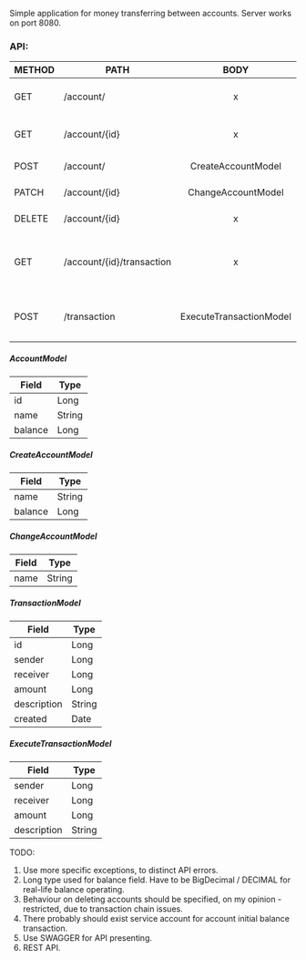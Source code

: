 Simple application for money transferring between accounts. Server works on port 8080.

### API:

| METHOD | PATH                      |           BODY          | Response                | Description                                     |
|--------|---------------------------|:-----------------------:|-------------------------|-------------------------------------------------|
| GET    | /account/                 |            x            | Array of AccountModel            | Get all registered accounts                     |
| GET    | /account/{id}             |            x            | AccountModel     | Get one account by id                           |
| POST   | /account/                 |    CreateAccountModel   | AccountModel            | Create new account                              |
| PATCH  | /account/{id}             |    ChangeAccountModel   | AccountModel            | Change account                                  |
| DELETE | /account/{id}             |            x            |                         | Delete account                                  |
| GET    | /account/{id}/transaction |            x            | Array of TransactionModel | Get all transactions that correspond to account |
| POST   | /transaction              | ExecuteTransactionModel | TransactionModel        | Execute transaction between accounts            |

##### AccountModel

| Field   | Type   |
|---------|--------|
| id      | Long   |
| name    | String |
| balance | Long   |

##### CreateAccountModel

| Field   | Type   |
|---------|--------|
| name    | String |
| balance | Long   |

##### ChangeAccountModel

| Field   | Type   |
|---------|--------|
| name    | String |

##### TransactionModel

| Field       | Type   |
|-------------|--------|
| id          | Long   |
| sender      | Long   |
| receiver    | Long   |
| amount      | Long   |
| description | String |
| created     | Date   |

##### ExecuteTransactionModel

| Field       | Type   |
|-------------|--------|
| sender      | Long   |
| receiver    | Long   |
| amount      | Long   |
| description | String |






TODO:
1. Use more specific exceptions, to distinct API errors.
2. Long type used for balance field. Have to be BigDecimal / DECIMAL for real-life balance operating.
3. Behaviour on deleting accounts should be specified, on my opinion - restricted, due to transaction chain issues.
4. There probably should exist service account for account initial balance transaction.
5. Use SWAGGER for API presenting.
6. REST API.